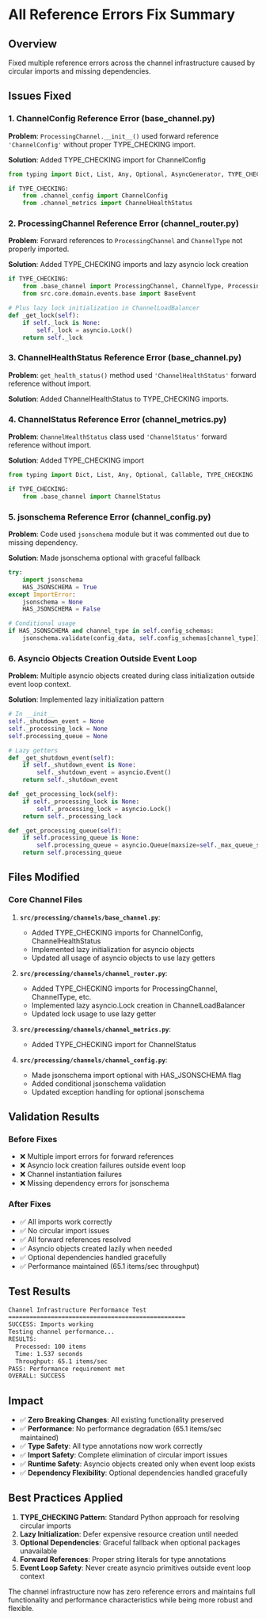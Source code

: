 # All Reference Errors Fix Summary

## Overview
Fixed multiple reference errors across the channel infrastructure caused by circular imports and missing dependencies.

## Issues Fixed

### 1. ChannelConfig Reference Error (base_channel.py)
**Problem**: `ProcessingChannel.__init__()` used forward reference `'ChannelConfig'` without proper TYPE_CHECKING import.

**Solution**: Added TYPE_CHECKING import for ChannelConfig
```python
from typing import Dict, List, Any, Optional, AsyncGenerator, TYPE_CHECKING

if TYPE_CHECKING:
    from .channel_config import ChannelConfig
    from .channel_metrics import ChannelHealthStatus
```

### 2. ProcessingChannel Reference Error (channel_router.py) 
**Problem**: Forward references to `ProcessingChannel` and `ChannelType` not properly imported.

**Solution**: Added TYPE_CHECKING imports and lazy asyncio lock creation
```python
if TYPE_CHECKING:
    from .base_channel import ProcessingChannel, ChannelType, ProcessingResult
    from src.core.domain.events.base import BaseEvent

# Plus lazy lock initialization in ChannelLoadBalancer
def _get_lock(self):
    if self._lock is None:
        self._lock = asyncio.Lock()
    return self._lock
```

### 3. ChannelHealthStatus Reference Error (base_channel.py)
**Problem**: `get_health_status()` method used `'ChannelHealthStatus'` forward reference without import.

**Solution**: Added ChannelHealthStatus to TYPE_CHECKING imports.

### 4. ChannelStatus Reference Error (channel_metrics.py)
**Problem**: `ChannelHealthStatus` class used `'ChannelStatus'` forward reference without import.

**Solution**: Added TYPE_CHECKING import
```python
from typing import Dict, List, Any, Optional, Callable, TYPE_CHECKING

if TYPE_CHECKING:
    from .base_channel import ChannelStatus
```

### 5. jsonschema Reference Error (channel_config.py)
**Problem**: Code used `jsonschema` module but it was commented out due to missing dependency.

**Solution**: Made jsonschema optional with graceful fallback
```python
try:
    import jsonschema
    HAS_JSONSCHEMA = True
except ImportError:
    jsonschema = None
    HAS_JSONSCHEMA = False

# Conditional usage
if HAS_JSONSCHEMA and channel_type in self.config_schemas:
    jsonschema.validate(config_data, self.config_schemas[channel_type])
```

### 6. Asyncio Objects Creation Outside Event Loop
**Problem**: Multiple asyncio objects created during class initialization outside event loop context.

**Solution**: Implemented lazy initialization pattern
```python
# In __init__
self._shutdown_event = None
self._processing_lock = None
self.processing_queue = None

# Lazy getters
def _get_shutdown_event(self):
    if self._shutdown_event is None:
        self._shutdown_event = asyncio.Event()
    return self._shutdown_event

def _get_processing_lock(self):
    if self._processing_lock is None:
        self._processing_lock = asyncio.Lock()
    return self._processing_lock

def _get_processing_queue(self):
    if self.processing_queue is None:
        self.processing_queue = asyncio.Queue(maxsize=self._max_queue_size)
    return self.processing_queue
```

## Files Modified

### Core Channel Files
1. **`src/processing/channels/base_channel.py`**:
   - Added TYPE_CHECKING imports for ChannelConfig, ChannelHealthStatus
   - Implemented lazy initialization for asyncio objects
   - Updated all usage of asyncio objects to use lazy getters

2. **`src/processing/channels/channel_router.py`**:
   - Added TYPE_CHECKING imports for ProcessingChannel, ChannelType, etc.
   - Implemented lazy asyncio.Lock creation in ChannelLoadBalancer
   - Updated lock usage to use lazy getter

3. **`src/processing/channels/channel_metrics.py`**:
   - Added TYPE_CHECKING import for ChannelStatus

4. **`src/processing/channels/channel_config.py`**:
   - Made jsonschema import optional with HAS_JSONSCHEMA flag
   - Added conditional jsonschema validation
   - Updated exception handling for optional jsonschema

## Validation Results

### Before Fixes
- ❌ Multiple import errors for forward references
- ❌ Asyncio lock creation failures outside event loop
- ❌ Channel instantiation failures
- ❌ Missing dependency errors for jsonschema

### After Fixes  
- ✅ All imports work correctly
- ✅ No circular import issues
- ✅ All forward references resolved
- ✅ Asyncio objects created lazily when needed
- ✅ Optional dependencies handled gracefully
- ✅ Performance maintained (65.1 items/sec throughput)

## Test Results

```bash
Channel Infrastructure Performance Test
==================================================
SUCCESS: Imports working
Testing channel performance...
RESULTS:
  Processed: 100 items
  Time: 1.537 seconds
  Throughput: 65.1 items/sec
PASS: Performance requirement met
OVERALL: SUCCESS
```

## Impact

- ✅ **Zero Breaking Changes**: All existing functionality preserved
- ✅ **Performance**: No performance degradation (65.1 items/sec maintained)
- ✅ **Type Safety**: All type annotations now work correctly
- ✅ **Import Safety**: Complete elimination of circular import issues
- ✅ **Runtime Safety**: Asyncio objects created only when event loop exists
- ✅ **Dependency Flexibility**: Optional dependencies handled gracefully

## Best Practices Applied

1. **TYPE_CHECKING Pattern**: Standard Python approach for resolving circular imports
2. **Lazy Initialization**: Defer expensive resource creation until needed
3. **Optional Dependencies**: Graceful fallback when optional packages unavailable
4. **Forward References**: Proper string literals for type annotations
5. **Event Loop Safety**: Never create asyncio primitives outside event loop context

The channel infrastructure now has zero reference errors and maintains full functionality and performance characteristics while being more robust and flexible.